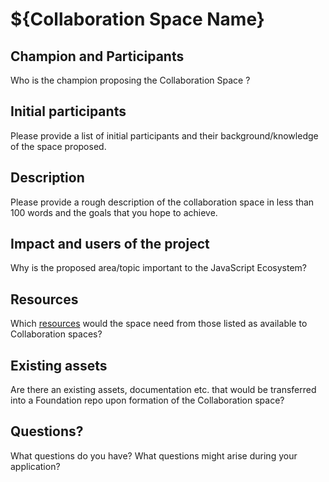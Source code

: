 # ${Collaboration Space Name}

## Champion and Participants

Who is the champion proposing the Collaboration Space ?

## Initial participants

Please provide a list of initial participants and their
background/knowledge of the space proposed.

## Description

Please provide a rough description of the collaboration space in less
than 100 words and the goals that you hope to achieve.

## Impact and users of the project

Why is the proposed area/topic important to the JavaScript Ecosystem?

## Resources

Which [resources](./COLLABORATION_SPACE_PROGRESSION.md#expectations)
would the space need from those listed as available to
Collaboration spaces? 

## Existing assets

Are there an existing assets, documentation etc. that would be transferred into 
a Foundation repo upon formation of the Collaboration space?

## Questions?

What questions do you have? What questions might arise during your application?
